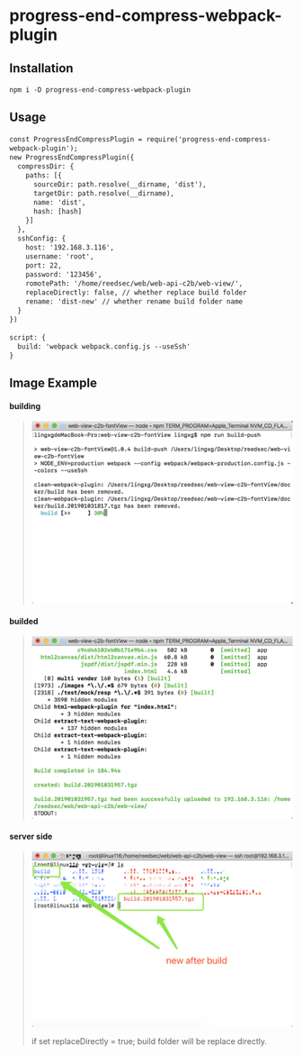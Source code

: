 # progress-end-compress-webpack-plugin

## Installation

```
npm i -D progress-end-compress-webpack-plugin
```

## Usage

```
const ProgressEndCompressPlugin = require('progress-end-compress-webpack-plugin');
new ProgressEndCompressPlugin({
  compressDir: {
    paths: [{
      sourceDir: path.resolve(__dirname, 'dist'),
      targetDir: path.resolve(__dirname),
      name: 'dist',
      hash: [hash]
    }]
  },
  sshConfig: {
    host: '192.168.3.116',
    username: 'root',
    port: 22,
    password: '123456',
    romotePath: '/home/reedsec/web/web-api-c2b/web-view/',
    replaceDirectly: false, // whether replace build folder
    rename: 'dist-new' // whether rename build folder name
  }
})

script: {
  build: 'webpack webpack.config.js --useSsh'
}
```

## Image Example

#### building
>![图片](https://github.com/xinggangling/progress-end-compress-webpack-plugin/blob/master/building.png)

#### builded
>![图片](https://github.com/xinggangling/progress-end-compress-webpack-plugin/blob/master/builded.png)

#### server side
>![图片](https://github.com/xinggangling/progress-end-compress-webpack-plugin/blob/master/server_side.png)
>
>if set replaceDirectly = true; build folder will be replace directly.
